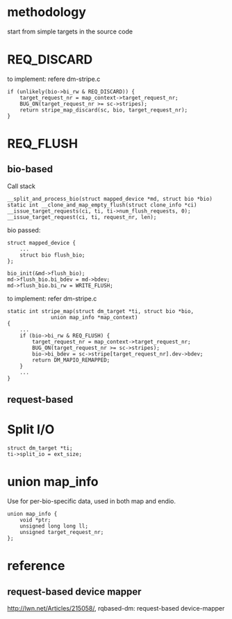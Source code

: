 # methodology 
start from simple targets in the source code

# REQ_DISCARD
to implement:
refere dm-stripe.c

	if (unlikely(bio->bi_rw & REQ_DISCARD)) {
		target_request_nr = map_context->target_request_nr;
		BUG_ON(target_request_nr >= sc->stripes);
		return stripe_map_discard(sc, bio, target_request_nr);
	}

# REQ_FLUSH
## bio-based
Call stack

	__split_and_process_bio(struct mapped_device *md, struct bio *bio)
	static int __clone_and_map_empty_flush(struct clone_info *ci)
	__issue_target_requests(ci, ti, ti->num_flush_requests, 0);
	__issue_target_request(ci, ti, request_nr, len);

bio passed:

	struct mapped_device {
		...
		struct bio flush_bio;
	};

	bio_init(&md->flush_bio);
	md->flush_bio.bi_bdev = md->bdev;
	md->flush_bio.bi_rw = WRITE_FLUSH;

to implement:
refer dm-stripe.c
	
	static int stripe_map(struct dm_target *ti, struct bio *bio,
				  union map_info *map_context)
	{
		...
		if (bio->bi_rw & REQ_FLUSH) {
			target_request_nr = map_context->target_request_nr;
			BUG_ON(target_request_nr >= sc->stripes);
			bio->bi_bdev = sc->stripe[target_request_nr].dev->bdev;
			return DM_MAPIO_REMAPPED;
		}
		...
	}

## request-based
	
# Split I/O

	struct dm_target *ti;
    ti->split_io = ext_size;

# union  map_info 
Use for per-bio-specific data, used in both map and endio.

	union map_info {
		void *ptr;
		unsigned long long ll;
		unsigned target_request_nr;
	};

# reference
## request-based device mapper
http://lwn.net/Articles/215058/, rqbased-dm: request-based device-mapper
